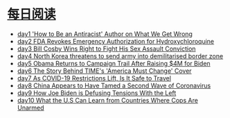 <link rel="stylesheet" href="https://zhmhbest.gitee.io/hellomathematics/style/index.css">
<script src="https://zhmhbest.gitee.io/hellomathematics/style/index.js"></script>
<script src="https://cdn.bootcdn.net/ajax/libs/pdf.js/2.4.456/pdf.min.js"></script>

# [每日阅读](./index.html)

- [day1 'How to Be an Antiracist' Author on What We Get Wrong](./data/news/day1%20'How%20to%20Be%20an%20Antiracist'%20Author%20on%20What%20We%20Get%20Wrong.pdf)
- [day2 FDA Revokes Emergency Authorization for Hydroxychloroquine](./data/news/day2%20FDA%20Revokes%20Emergency%20Authorization%20for%20Hydroxychloroquine.pdf)
- [day3 Bill Cosby Wins Right to Fight His Sex Assault Conviction](./data/news/day3%20Bill%20Cosby%20Wins%20Right%20to%20Fight%20His%20Sex%20Assault%20Conviction.pdf)
- [day4 North Korea threatens to send army into demilitarised border zone](./data/news/day4%20North%20Korea%20threatens%20to%20send%20army%20into%20demilitarised%20border%20zone.pdf)
- [day5 Obama Returns to Campaign Trail After Raising \$4M for Biden](./data/news/day5%20Obama%20Returns%20to%20Campaign%20Trail%20After%20Raising%20$4M%20for%20Biden.pdf)
- [day6 The Story Behind TIME's 'America Must Change' Cover](./data/news/day6%20The%20Story%20Behind%20TIME's%20'America%20Must%20Change'%20Cover.pdf)
- [day7 As COVID-19 Restrictions Lift, Is It Safe to Travel](./data/news/day7%20As%20COVID-19%20Restrictions%20Lift,%20Is%20It%20Safe%20to%20Travel.pdf)
- [day8 China Appears to Have Tamed a Second Wave of Coronavirus](./data/news/day8%20China%20Appears%20to%20Have%20Tamed%20a%20Second%20Wave%20of%20Coronavirus.pdf)
- [day9 How Joe Biden is Defusing Tensions With the Left](data/news/day9%20How%20Joe%20Biden%20is%20Defusing%20Tensions%20With%20the%20Left.pdf)
- [day10 What the U.S Can Learn from Countries Where Cops Are Unarmed](./data/news/day10%20What%20the%20U.S%20Can%20Learn%20from%20Countries%20Where%20Cops%20Are%20Unarmed.pdf)

<script src='./data/news/select.js'></script>
